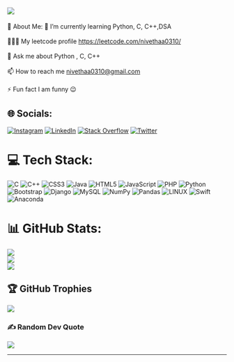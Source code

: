# [![](https://visitcount.itsvg.in/api?id=nivethaa0310&icon=3&color=12)](https://visitcount.itsvg.in)
💫 About Me:
🌱 I’m currently learning Python, C, C++,DSA<br><br>👩🏻‍💻 My leetcode profile https://leetcode.com/nivethaa0310/<br><br>💬 Ask me about Python , C, C++<br><br>📫 How to reach me nivethaa0310@gmail.com<br><br>⚡ Fun fact I am funny 😉


## 🌐 Socials:
[![Instagram](https://img.shields.io/badge/Instagram-%23E4405F.svg?logo=Instagram&logoColor=white)](https://instagram.com/_niiveethaa_) [![LinkedIn](https://img.shields.io/badge/LinkedIn-%230077B5.svg?logo=linkedin&logoColor=white)](https://linkedin.com/in/https://www.linkedin.com/in/nivethaa-malaichamy-150944219/) [![Stack Overflow](https://img.shields.io/badge/-Stackoverflow-FE7A16?logo=stack-overflow&logoColor=white)](https://stackoverflow.com/users/19749808) [![Twitter](https://img.shields.io/badge/Twitter-%231DA1F2.svg?logo=Twitter&logoColor=white)](https://twitter.com/m_nivethaa) 

# 💻 Tech Stack:
![C](https://img.shields.io/badge/c-%2300599C.svg?style=flat&logo=c&logoColor=white) ![C++](https://img.shields.io/badge/c++-%2300599C.svg?style=flat&logo=c%2B%2B&logoColor=white) ![CSS3](https://img.shields.io/badge/css3-%231572B6.svg?style=flat&logo=css3&logoColor=white) ![Java](https://img.shields.io/badge/java-%23ED8B00.svg?style=flat&logo=java&logoColor=white) ![HTML5](https://img.shields.io/badge/html5-%23E34F26.svg?style=flat&logo=html5&logoColor=white) ![JavaScript](https://img.shields.io/badge/javascript-%23323330.svg?style=flat&logo=javascript&logoColor=%23F7DF1E) ![PHP](https://img.shields.io/badge/php-%23777BB4.svg?style=flat&logo=php&logoColor=white) ![Python](https://img.shields.io/badge/python-3670A0?style=flat&logo=python&logoColor=ffdd54) ![Bootstrap](https://img.shields.io/badge/bootstrap-%23563D7C.svg?style=flat&logo=bootstrap&logoColor=white) ![Django](https://img.shields.io/badge/django-%23092E20.svg?style=flat&logo=django&logoColor=white) ![MySQL](https://img.shields.io/badge/mysql-%2300f.svg?style=flat&logo=mysql&logoColor=white) ![NumPy](https://img.shields.io/badge/numpy-%23013243.svg?style=flat&logo=numpy&logoColor=white) ![Pandas](https://img.shields.io/badge/pandas-%23150458.svg?style=flat&logo=pandas&logoColor=white) ![LINUX](https://img.shields.io/badge/Linux-FCC624?style=flat&logo=linux&logoColor=black) ![Swift](https://img.shields.io/badge/swift-F54A2A?style=flat&logo=swift&logoColor=white) ![Anaconda](https://img.shields.io/badge/Anaconda-%2344A833.svg?style=flat&logo=anaconda&logoColor=white)
# 📊 GitHub Stats:
![](https://github-readme-stats.vercel.app/api?username=nivethaa0310&theme=radical&hide_border=false&include_all_commits=true&count_private=false)<br/>
![](https://github-readme-streak-stats.herokuapp.com/?user=nivethaa0310&theme=radical&hide_border=false)<br/>
![](https://github-readme-stats.vercel.app/api/top-langs/?username=nivethaa0310&theme=radical&hide_border=false&include_all_commits=true&count_private=false&layout=compact)

## 🏆 GitHub Trophies
![](https://github-profile-trophy.vercel.app/?username=nivethaa0310&theme=juicyfresh&no-frame=false&no-bg=false&margin-w=4)

### ✍️ Random Dev Quote
![](https://quotes-github-readme.vercel.app/api?type=horizontal&theme=tokyonight)

---


<!-- Proudly created with GPRM ( https://gprm.itsvg.in ) -->
